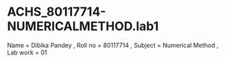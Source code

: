 # ACHS_80117714-NUMERICALMETHOD.lab1
Name = Dibika Pandey , Roll no = 80117714 , Subject = Numerical Method , Lab work = 01
